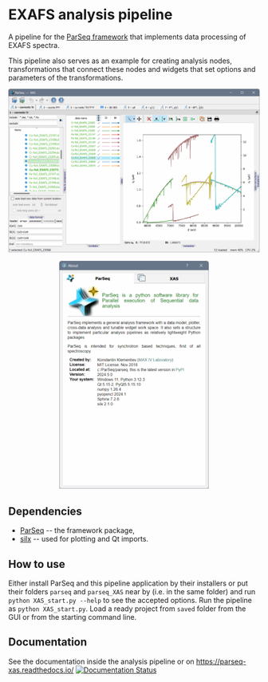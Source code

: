 EXAFS analysis pipeline
=======================

A pipeline for the [ParSeq framework](https://github.com/kklmn/ParSeq) that
implements data processing of EXAFS spectra.

This pipeline also serves as an example for creating analysis nodes,
transformations that connect these nodes and widgets that set options and
parameters of the transformations.

<p align="center">
  <img src="parseq_XAS/doc/_images/XAS-foils.gif" width=800 />
</p>

<p align="center">
  <img src="parseq_XAS/doc/_images/about.gif" width=300 />
</p>

Dependencies
------------

* [ParSeq](https://github.com/kklmn/ParSeq) -- the framework package,
* [silx](https://github.com/silx-kit/silx) -- used for plotting and Qt imports.

How to use
----------

Either install ParSeq and this pipeline application by their installers or put
their folders `parseq` and `parseq_XAS` near by (i.e. in the same folder) and
run `python XAS_start.py --help` to see the accepted options. Run the pipeline
as `python XAS_start.py`. Load a ready project from `saved` folder from the GUI
or from the starting command line.

Documentation
-------------

See the documentation inside the analysis pipeline or on
https://parseq-xas.readthedocs.io/ 
[![Documentation Status](https://readthedocs.org/projects/parseq-xas/badge/?version=latest)](https://parseq-xas.readthedocs.io)
